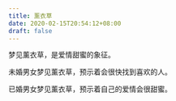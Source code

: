 ```yaml
---
title: 薰衣草
date: 2020-02-15T20:54:12+08:00
draft: false
---
```


梦见薰衣草，是爱情甜蜜的象征。

未婚男女梦见薰衣草，预示着会很快找到喜欢的人。

已婚男女梦见薰衣草，预示着自己的爱情会很甜蜜。

